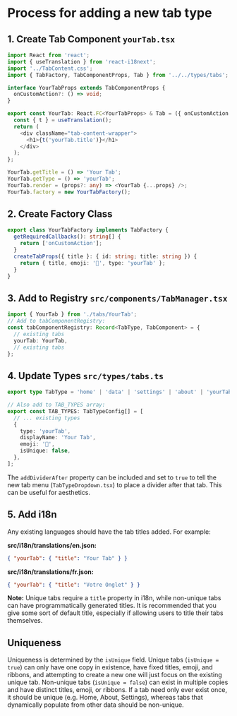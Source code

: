 # Process for adding a new tab type

## 1. Create Tab Component `yourTab.tsx`

```typescript
import React from 'react';
import { useTranslation } from 'react-i18next';
import '../TabContent.css';
import { TabFactory, TabComponentProps, Tab } from '../../types/tabs';

interface YourTabProps extends TabComponentProps {
  onCustomAction?: () => void;
}

export const YourTab: React.FC<YourTabProps> & Tab = ({ onCustomAction }) => {
  const { t } = useTranslation();
  return (
    <div className="tab-content-wrapper">
      <h1>{t('yourTab.title')}</h1>
    </div>
  );
};

YourTab.getTitle = () => 'Your Tab';
YourTab.getType = () => 'yourTab';
YourTab.render = (props?: any) => <YourTab {...props} />;
YourTab.factory = new YourTabFactory();
```

## 2. Create Factory Class

```typescript
export class YourTabFactory implements TabFactory {
  getRequiredCallbacks(): string[] {
    return ['onCustomAction'];
  }
  createTabProps({ title }: { id: string; title: string }) {
    return { title, emoji: '🎯', type: 'yourTab' };
  }
}
```

## 3. Add to Registry `src/components/TabManager.tsx`

```typescript
import { YourTab } from './tabs/YourTab';
// Add to tabComponentRegistry:
const tabComponentRegistry: Record<TabType, TabComponent> = {
  // existing tabs
  yourTab: YourTab,
  // existing tabs
};
```

## 4. Update Types `src/types/tabs.ts`

```typescript
export type TabType = 'home' | 'data' | 'settings' | 'about' | 'yourTab';

// Also add to TAB_TYPES array:
export const TAB_TYPES: TabTypeConfig[] = [
  // ... existing types
  {
    type: 'yourTab',
    displayName: 'Your Tab',
    emoji: '🎯',
    isUnique: false,
  },
];
```

The `addDividerAfter` property can be included and set to `true` to tell the new tab menu (`TabTypeDropdown.tsx`) to place a divider after that tab. This can be useful for aesthetics.

## 5. Add i18n

Any existing languages should have the tab titles added. For example:

**src/i18n/translations/en.json:**
```json
{ "yourTab": { "title": "Your Tab" } }
```

**src/i18n/translations/fr.json:**
```json
{ "yourTab": { "title": "Votre Onglet" } }
```

**Note:** Unique tabs require a `title` property in i18n, while non-unique tabs can have programmatically generated titles. It is recommended that you give some sort of default title, especially if allowing users to title their tabs themselves.

## Uniqueness

Uniqueness is determined by the `isUnique` field. Unique tabs (`isUnique = true`) can only have one copy in existence, have fixed titles, emoji, and ribbons, and attempting to create a new one will just focus on the existing unique tab. Non-unique tabs (`isUnique = false`) can exist in multiple copies and have distinct titles, emoji, or ribbons. If a tab need only ever exist once, it should be unique (e.g. Home, About, Settings), whereas tabs that dynamically populate from other data should be non-unique.